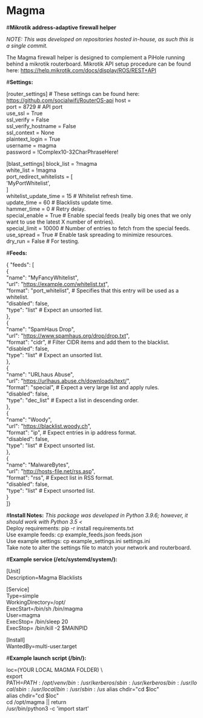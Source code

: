 # Magma
#**Mikrotik address-adaptive firewall helper**

*NOTE: This was developed on repositories hosted in-house, as such this is a single commit.*

The Magma firewall helper is designed to complement a PiHole running behind a mikrotik routerboard.
Mikrotik API setup procedure can be found here: https://help.mikrotik.com/docs/display/ROS/REST+API

#**Settings:**

[router_settings]  # These settings can be found here: https://github.com/socialwifi/RouterOS-api
host = <mikrotik-ip-address> \
port = 8729  # API port \
use_ssl = True \
ssl_verify = False \
ssl_verify_hostname = False \
ssl_context = None \
plaintext_login = True \
username = magma \
password = !Complex10-32CharPhraseHere! 

[blast_settings]
block_list = ?magma \
white_list = !magma \
port_redirect_whitelists = [ \
        'MyPortWhitelist', \
    ] \
whitelist_update_time = 15  # Whitelist refresh time. \
update_time = 60  # Blacklists update time. \
hammer_time = 0  # Retry delay. \
special_enable = True  # Enable special feeds (really big ones that we only want to use the latest X number of entries). \
special_limit = 10000  # Number of entries to fetch from the special feeds. \
use_spread = True  # Enable task spreading to minimize resources. \
dry_run = False  # For testing.
  
#**Feeds:**
  
{
  "feeds": [ \
    { \
      "name": "MyFancyWhitelist", \
      "url": "https://example.com/whitelist.txt", \
      "format": "port_whitelist",  # Specifies that this entry will be used as a whitelist. \
      "disabled": false, \
      "type": "list"  # Expect an unsorted list. \
    }, \
    { \
      "name": "SpamHaus Drop", \
      "url": "https://www.spamhaus.org/drop/drop.txt", \
      "format": "cidr",  # Filter CIDR items and add them to the blacklist. \
      "disabled": false, \
      "type": "list"  # Expect an unsorted list. \
    }, \
    { \
      "name": "URLhaus Abuse", \
      "url": "https://urlhaus.abuse.ch/downloads/text/", \
      "format": "special",  # Expect a very large list and apply rules. \
      "disabled": false, \
      "type": "dec_list"  # Expect a list in descending order. \
    }, \
    { \
      "name": "Woody", \
      "url": "https://blacklist.woody.ch", \
      "format": "ip",  # Expect entries in ip address format. \
      "disabled": false, \
      "type": "list"  # Expect unsorted list. \
    }, \
    { \
      "name": "MalwareBytes", \
      "url": "http://hosts-file.net/rss.asp", \
      "format": "rss",  # Expect list in RSS format. \
      "disabled": false, \
      "type": "list"  # Expect unsorted list. \
    } \
]}
  
#**Install Notes:**
  *This package was developed in Python 3.9.6; however, it should work with Python 3.5 <*  \
  Deploy requirements: pip -r install requirements.txt \
  Use example feeds: cp example_feeds.json feeds.json \
  Use example settings: cp example_settings.ini settings.ini \
  Take note to alter the settings file to match your network and routerboard.
                                                                                              
#**Example service (/etc/systemd/system/):**
                
[Unit] \
Description=Magma Blacklists 

[Service] \
Type=simple \
WorkingDirectory=/opt/ \
ExecStart=/bin/sh /bin/magma \
User=magma \
ExecStop= /bin/sleep 20 \
ExecStop= /bin/kill -2 $MAINPID 

[Install] \
WantedBy=multi-user.target

#**Example launch script (/bin/):**
                                                                                              

loc=(YOUR LOCAL MAGMA FOLDER) \                                                                                              
export PATH=$PATH:/opt/venv/bin:/usr/kerberos/sbin:/usr/kerberos/bin:/usr/local/sbin:/usr/local/bin:/usr/sbin:/us$ alias chdir="cd $loc" \
alias  chdir="cd $loc" \
cd /opt/magma || return \
/usr/bin/python3 -c 'import start'
